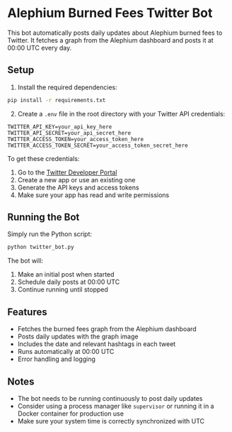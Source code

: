 # Alephium Burned Fees Twitter Bot

This bot automatically posts daily updates about Alephium burned fees to Twitter. It fetches a graph from the Alephium dashboard and posts it at 00:00 UTC every day.

## Setup

1. Install the required dependencies:
```bash
pip install -r requirements.txt
```

2. Create a `.env` file in the root directory with your Twitter API credentials:
```
TWITTER_API_KEY=your_api_key_here
TWITTER_API_SECRET=your_api_secret_here
TWITTER_ACCESS_TOKEN=your_access_token_here
TWITTER_ACCESS_TOKEN_SECRET=your_access_token_secret_here
```

To get these credentials:
1. Go to the [Twitter Developer Portal](https://developer.twitter.com/en/portal/dashboard)
2. Create a new app or use an existing one
3. Generate the API keys and access tokens
4. Make sure your app has read and write permissions

## Running the Bot

Simply run the Python script:
```bash
python twitter_bot.py
```

The bot will:
1. Make an initial post when started
2. Schedule daily posts at 00:00 UTC
3. Continue running until stopped

## Features

- Fetches the burned fees graph from the Alephium dashboard
- Posts daily updates with the graph image
- Includes the date and relevant hashtags in each tweet
- Runs automatically at 00:00 UTC
- Error handling and logging

## Notes

- The bot needs to be running continuously to post daily updates
- Consider using a process manager like `supervisor` or running it in a Docker container for production use
- Make sure your system time is correctly synchronized with UTC 